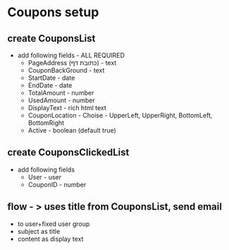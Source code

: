 # Coupons setup

## create CouponsList
* add following fields - ALL REQUIRED
    * PageAddress (כתובת דף)  - text
    * CouponBackGround         - text
    * StartDate                - date
    * EndDate                  - date
    * TotalAmount              - number
    * UsedAmount               - number
    * DisplayText              - rich html text
    * CouponLocation           - Choise - UpperLeft, UpperRight, BottomLeft, BottomRight
    * Active                   - boolean (default true)

## create CouponsClickedList
* add following fields
    * User            - user
    * CouponID        - number

## flow - > uses title from CouponsList, send email 
* to user+fixed user group
* subject as title
* content as display text